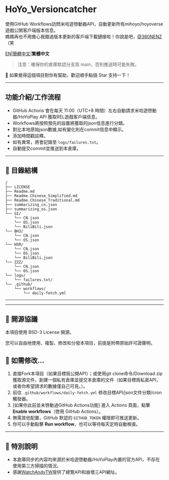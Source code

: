 # HoYo_Versioncatcher

使用GitHub Workflows訪問米哈遊啓動器API，自動更新所有mihoyo/hoyoverse遊戲公開客戶端版本信息。  
媽媽再也不用擔心我錯過版本更新的客戶端下載鏈接啦！你說是吧，[@360NENZ](https://github.com/360NENZ) （笑  

[EN](Readme.md)|[簡體中文](Readme.Chinese_Simplified.md)|**繁體中文**  

> 注意：確保你的倉庫默認分支爲 main，否則推送時可能失敗。  

🌟 如果覺得這個項目對你有幫助，歡迎順手點個 Star 支持一下！  

---

## 功能介紹/工作流程

- GitHub Actions 會在每天 11:00（UTC+8 時間）左右自動請求米哈遊啓動器/HoYoPlay API 獲取REL遊戲客戶端信息。  
- Workflows將按照預先的設置將獲取的json信息進行分類。  
- 對比本地原始json數據,如有變化則在commit信息中顯示。  
- 添加時間戳註釋。  
- 如有異常，將會記錄至 `logs/failures.txt`。  
- 自動提交commit並推送到本倉庫。  

---

## 📂 目錄結構
```
/       
├── LICENSE                  
├── Readme.md
├── Readme.Chinese_Simplified.md
├── Readme.Chinese_Traditional.md
├── summarizing_cn.json
├── summarizing_os.json
└── GI/
    └── CN.json
    └── OS.json
    └── BiliBili.json
└── BH3/
    └── CN.json
    └── OS.json
└── HSR/
    └── CN.json
    └── OS.json
    └── BiliBili.json
└── ZZZ/
    └── CN.json
    └── OS.json
└── logs/
    └── failures.txt/
└── .github/
    └── workflows/
        └── daily-fetch.yml
```

---

---

## 📜 開源協議

本項目使用 BSD-3 License 開源。  

您可以自由地使用、複製、修改和分發本項目，前提是附帶原始許可證聲明。  

## 🚀 如需修改...

1. 直接Fork本項目（如果目標爲公開API）；或使用git clone命令/Download zip獲取源文件，創建一個私有倉庫並提交本倉庫的文件（如果目標爲私密API，或者你希望請求的數據僅自己可見。）。  
2. 前往 `.github/workflows/daily-fetch.yml` 修改目標API/json文件分類/cron觸發器。  
3. [如果你此前並未啓動過GitHub Actions功能] 進入 Actions 頁面，點擊 **Enable workflows**（啓用 GitHub Actions）。  
4. 無需其他配置，GitHub 默認的 `GITHUB_TOKEN` 權限即可推送更新。  
5. 你可以手動點擊 **Run workflow**，也可以等待每天定時自動檢查。  

---

## 📢 特別說明

- 本倉庫同步的內容均來源於米哈遊啓動器/HoYoPlay內置的官方API，不存在使用第三方掃描的情況。  
- 感謝[WatchAndyTW](https://github.com/WatchAndyTW)提供了總覽API和崩壞三API網址。  